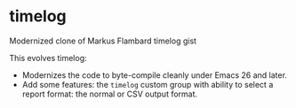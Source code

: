 # timelog
Modernized clone of Markus Flambard timelog gist

This evolves timelog:
- Modernizes the code to byte-compile cleanly under Emacs 26 and later.
- Add some features: the `timelog` custom group with ability to select a report format: the normal or CSV output format.
 
